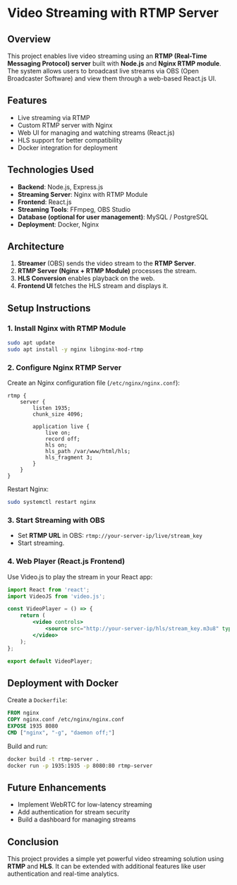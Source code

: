 # Video Streaming with RTMP Server

## Overview
This project enables live video streaming using an **RTMP (Real-Time Messaging Protocol) server** built with **Node.js** and **Nginx RTMP module**. The system allows users to broadcast live streams via OBS (Open Broadcaster Software) and view them through a web-based React.js UI.

## Features
- Live streaming via RTMP
- Custom RTMP server with Nginx
- Web UI for managing and watching streams (React.js)
- HLS support for better compatibility
- Docker integration for deployment

## Technologies Used
- **Backend**: Node.js, Express.js
- **Streaming Server**: Nginx with RTMP Module
- **Frontend**: React.js
- **Streaming Tools**: FFmpeg, OBS Studio
- **Database (optional for user management)**: MySQL / PostgreSQL
- **Deployment**: Docker, Nginx

## Architecture
1. **Streamer** (OBS) sends the video stream to the **RTMP Server**.
2. **RTMP Server (Nginx + RTMP Module)** processes the stream.
3. **HLS Conversion** enables playback on the web.
4. **Frontend UI** fetches the HLS stream and displays it.

## Setup Instructions

### 1. Install Nginx with RTMP Module

```sh
sudo apt update
sudo apt install -y nginx libnginx-mod-rtmp
```

### 2. Configure Nginx RTMP Server
Create an Nginx configuration file (`/etc/nginx/nginx.conf`):

```nginx
rtmp {
    server {
        listen 1935;
        chunk_size 4096;

        application live {
            live on;
            record off;
            hls on;
            hls_path /var/www/html/hls;
            hls_fragment 3;
        }
    }
}
```
Restart Nginx:
```sh
sudo systemctl restart nginx
```

### 3. Start Streaming with OBS
- Set **RTMP URL** in OBS: `rtmp://your-server-ip/live/stream_key`
- Start streaming.

### 4. Web Player (React.js Frontend)
Use Video.js to play the stream in your React app:

```jsx
import React from 'react';
import VideoJS from 'video.js';

const VideoPlayer = () => {
    return (
        <video controls>
            <source src="http://your-server-ip/hls/stream_key.m3u8" type="application/x-mpegURL" />
        </video>
    );
};

export default VideoPlayer;
```

## Deployment with Docker
Create a `Dockerfile`:
```dockerfile
FROM nginx
COPY nginx.conf /etc/nginx/nginx.conf
EXPOSE 1935 8080
CMD ["nginx", "-g", "daemon off;"]
```
Build and run:
```sh
docker build -t rtmp-server .
docker run -p 1935:1935 -p 8080:80 rtmp-server
```

## Future Enhancements
- Implement WebRTC for low-latency streaming
- Add authentication for stream security
- Build a dashboard for managing streams

## Conclusion
This project provides a simple yet powerful video streaming solution using **RTMP** and **HLS**. It can be extended with additional features like user authentication and real-time analytics.

